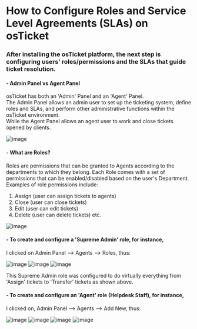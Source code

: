 <h1>How to Configure Roles and Service Level Agreements (SLAs) on osTicket</h1>

<h3>After installing the osTicket platform, the next step is configuring users' roles/permissions and the SLAs that guide ticket resolution.</h3>

<h4>- Admin Panel vs Agent Panel</h4>

osTicket has both an 'Admin' Panel and an 'Agent' Panel.  
The Admin Panel allows an admin user to set up the ticketing system, define roles and SLAs, and perform other administrative functions within the osTicket environment.  
While the Agent Panel allows an agent user to work and close tickets opened by clients.

![image](https://github.com/patrickoigwilo/ConfiguringRolesAndSlas/assets/162601853/ae8f5877-89ca-4620-b226-f13fbcc7394c)



<h4>- What are Roles?</h4>

Roles are permissions that can be granted to Agents according to the departments to which they belong. Each Role comes with a set of permissions that can be enabled/disabled based on the user's Department. Examples of role permissions include:  
1. Assign (user can assign tickets to agents)
2. Close (user can close tickets)
3. Edit (user can edit tickets)
4. Delete (user can delete tickets) etc.

![image](https://github.com/patrickoigwilo/ConfiguringRolesAndSlas/assets/162601853/0e84e226-cc67-4128-bde8-299398bd3174)

<h4>- To create and configure a 'Supreme Admin' role, for instance,</h4>

I clicked on Admin Panel --> Agents --> Roles, thus:

![image](https://github.com/patrickoigwilo/ConfiguringRolesAndSlas/assets/162601853/de54aae7-8d8a-467e-a06c-3738f96d49f7)
![image](https://github.com/patrickoigwilo/ConfiguringRolesAndSlas/assets/162601853/d203b5b3-116f-4992-8154-dc2652d0d158)
![image](https://github.com/patrickoigwilo/ConfiguringRolesAndSlas/assets/162601853/cf6a1363-780c-490a-b0a1-90e1b4c0508b)

This Supreme Admin role was configured to do virtually everything from 'Assign' tickets to 'Transfer' tickets as shown above.

<h4>- To create and configure an 'Agent' role (Helpdesk Staff), for instance,</h4>

I clicked on, Admin Panel --> Agents --> Add New, thus:

![image](https://github.com/patrickoigwilo/ConfiguringRolesAndSlas/assets/162601853/8cb62d10-f5c5-488e-afa1-f9d2e5308698)
![image](https://github.com/patrickoigwilo/ConfiguringRolesAndSlas/assets/162601853/83e925fb-e959-454e-b853-a55ac1720c49)
![image](https://github.com/patrickoigwilo/ConfiguringRolesAndSlas/assets/162601853/3f4994bc-6f2a-4297-8b62-ad71fbc30b33)
![image](https://github.com/patrickoigwilo/ConfiguringRolesAndSlas/assets/162601853/3adf1cde-b362-4a52-b0a3-eafe779c57f9)


